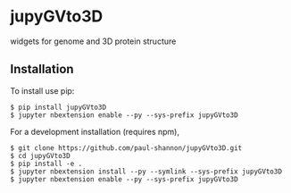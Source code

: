 jupyGVto3D
===============================

widgets for genome and 3D protein structure

Installation
------------

To install use pip:

    $ pip install jupyGVto3D
    $ jupyter nbextension enable --py --sys-prefix jupyGVto3D


For a development installation (requires npm),

    $ git clone https://github.com/paul-shannon/jupyGVto3D.git
    $ cd jupyGVto3D
    $ pip install -e .
    $ jupyter nbextension install --py --symlink --sys-prefix jupyGVto3D
    $ jupyter nbextension enable --py --sys-prefix jupyGVto3D
